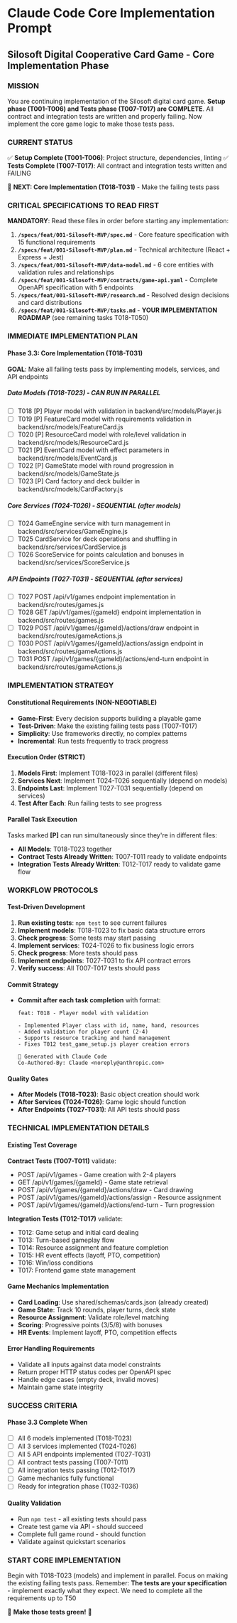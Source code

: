 # Claude Code Core Implementation Prompt
## Silosoft Digital Cooperative Card Game - Core Implementation Phase

### MISSION
You are continuing implementation of the Silosoft digital card game. **Setup phase (T001-T006) and Tests phase (T007-T017) are COMPLETE**. All contract and integration tests are written and properly failing. Now implement the core game logic to make those tests pass.

### CURRENT STATUS
✅ **Setup Complete (T001-T006)**: Project structure, dependencies, linting
✅ **Tests Complete (T007-T017)**: All contract and integration tests written and FAILING

🎯 **NEXT: Core Implementation (T018-T031)** - Make the failing tests pass

### CRITICAL SPECIFICATIONS TO READ FIRST
**MANDATORY**: Read these files in order before starting any implementation:

1. **`/specs/feat/001-Silosoft-MVP/spec.md`** - Core feature specification with 15 functional requirements
2. **`/specs/feat/001-Silosoft-MVP/plan.md`** - Technical architecture (React + Express + Jest)
3. **`/specs/feat/001-Silosoft-MVP/data-model.md`** - 6 core entities with validation rules and relationships
4. **`/specs/feat/001-Silosoft-MVP/contracts/game-api.yaml`** - Complete OpenAPI specification with 5 endpoints
5. **`/specs/feat/001-Silosoft-MVP/research.md`** - Resolved design decisions and card distributions
6. **`/specs/feat/001-Silosoft-MVP/tasks.md`** - **YOUR IMPLEMENTATION ROADMAP** (see remaining tasks T018-T050)

### IMMEDIATE IMPLEMENTATION PLAN

#### Phase 3.3: Core Implementation (T018-T031)
**GOAL**: Make all failing tests pass by implementing models, services, and API endpoints

##### Data Models (T018-T023) - CAN RUN IN PARALLEL
- [ ] T018 [P] Player model with validation in backend/src/models/Player.js
- [ ] T019 [P] FeatureCard model with requirements validation in backend/src/models/FeatureCard.js
- [ ] T020 [P] ResourceCard model with role/level validation in backend/src/models/ResourceCard.js
- [ ] T021 [P] EventCard model with effect parameters in backend/src/models/EventCard.js
- [ ] T022 [P] GameState model with round progression in backend/src/models/GameState.js
- [ ] T023 [P] Card factory and deck builder in backend/src/models/CardFactory.js

##### Core Services (T024-T026) - SEQUENTIAL (after models)
- [ ] T024 GameEngine service with turn management in backend/src/services/GameEngine.js
- [ ] T025 CardService for deck operations and shuffling in backend/src/services/CardService.js
- [ ] T026 ScoreService for points calculation and bonuses in backend/src/services/ScoreService.js

##### API Endpoints (T027-T031) - SEQUENTIAL (after services)
- [ ] T027 POST /api/v1/games endpoint implementation in backend/src/routes/games.js
- [ ] T028 GET /api/v1/games/{gameId} endpoint implementation in backend/src/routes/games.js
- [ ] T029 POST /api/v1/games/{gameId}/actions/draw endpoint in backend/src/routes/gameActions.js
- [ ] T030 POST /api/v1/games/{gameId}/actions/assign endpoint in backend/src/routes/gameActions.js
- [ ] T031 POST /api/v1/games/{gameId}/actions/end-turn endpoint in backend/src/routes/gameActions.js

### IMPLEMENTATION STRATEGY

#### Constitutional Requirements (NON-NEGOTIABLE)
- **Game-First**: Every decision supports building a playable game
- **Test-Driven**: Make the existing failing tests pass (T007-T017)
- **Simplicity**: Use frameworks directly, no complex patterns
- **Incremental**: Run tests frequently to track progress

#### Execution Order (STRICT)
1. **Models First**: Implement T018-T023 in parallel (different files)
2. **Services Next**: Implement T024-T026 sequentially (depend on models)
3. **Endpoints Last**: Implement T027-T031 sequentially (depend on services)
4. **Test After Each**: Run failing tests to see progress

#### Parallel Task Execution
Tasks marked **[P]** can run simultaneously since they're in different files:
- **All Models**: T018-T023 together
- **Contract Tests Already Written**: T007-T011 ready to validate endpoints
- **Integration Tests Already Written**: T012-T017 ready to validate game flow

### WORKFLOW PROTOCOLS

#### Test-Driven Development
1. **Run existing tests**: `npm test` to see current failures
2. **Implement models**: T018-T023 to fix basic data structure errors
3. **Check progress**: Some tests may start passing
4. **Implement services**: T024-T026 to fix business logic errors
5. **Check progress**: More tests should pass
6. **Implement endpoints**: T027-T031 to fix API contract errors
7. **Verify success**: All T007-T017 tests should pass

#### Commit Strategy
- **Commit after each task completion** with format:
  ```
  feat: T018 - Player model with validation

  - Implemented Player class with id, name, hand, resources
  - Added validation for player count (2-4)
  - Supports resource tracking and hand management
  - Fixes T012 test_game_setup.js player creation errors

  🤖 Generated with Claude Code
  Co-Authored-By: Claude <noreply@anthropic.com>
  ```

#### Quality Gates
- **After Models (T018-T023)**: Basic object creation should work
- **After Services (T024-T026)**: Game logic should function
- **After Endpoints (T027-T031)**: All API tests should pass

### TECHNICAL IMPLEMENTATION DETAILS

#### Existing Test Coverage
**Contract Tests (T007-T011)** validate:
- POST /api/v1/games - Game creation with 2-4 players
- GET /api/v1/games/{gameId} - Game state retrieval
- POST /api/v1/games/{gameId}/actions/draw - Card drawing
- POST /api/v1/games/{gameId}/actions/assign - Resource assignment
- POST /api/v1/games/{gameId}/actions/end-turn - Turn progression

**Integration Tests (T012-T017)** validate:
- T012: Game setup and initial card dealing
- T013: Turn-based gameplay flow
- T014: Resource assignment and feature completion
- T015: HR event effects (layoff, PTO, competition)
- T016: Win/loss conditions
- T017: Frontend game state management

#### Game Mechanics Implementation
- **Card Loading**: Use shared/schemas/cards.json (already created)
- **Game State**: Track 10 rounds, player turns, deck state
- **Resource Assignment**: Validate role/level matching
- **Scoring**: Progressive points (3/5/8) with bonuses
- **HR Events**: Implement layoff, PTO, competition effects

#### Error Handling Requirements
- Validate all inputs against data model constraints
- Return proper HTTP status codes per OpenAPI spec
- Handle edge cases (empty deck, invalid moves)
- Maintain game state integrity

### SUCCESS CRITERIA

#### Phase 3.3 Complete When
- [ ] All 6 models implemented (T018-T023)
- [ ] All 3 services implemented (T024-T026)
- [ ] All 5 API endpoints implemented (T027-T031)
- [ ] All contract tests passing (T007-T011)
- [ ] All integration tests passing (T012-T017)
- [ ] Game mechanics fully functional
- [ ] Ready for integration phase (T032-T036)

#### Quality Validation
- Run `npm test` - all existing tests should pass
- Create test game via API - should succeed
- Complete full game round - should function
- Validate against quickstart scenarios

### START CORE IMPLEMENTATION
Begin with T018-T023 (models) and implement in parallel. Focus on making the existing failing tests pass. Remember: **The tests are your specification** - implement exactly what they expect. We need to complete all the requirements up to T50

🎯 **Make those tests green!** 🎯
